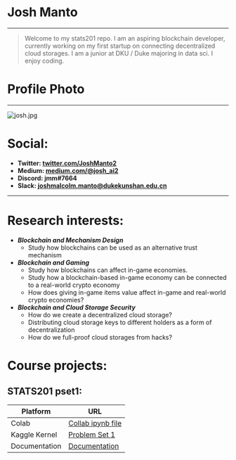 # Josh Manto

---

> Welcome to my stats201 repo. I am an aspiring blockchain developer, currently working on my first startup on connecting decentralized cloud storages. I am a junior at DKU / Duke majoring in data sci. I enjoy coding. 

# Profile Photo

---

![josh.jpg](https://sites.duke.edu/econ101_002_f2020/files/2020/10/26.png)


# Social:

- **Twitter: [twitter.com/JoshManto2](https://twitter.com/JoshManto2)**
- **Medium: [medium.com/@josh_ai2](http://medium.com/@josh_ai2)**
- **Discord: jmm#7664**
- **Slack: [joshmalcolm.manto@dukekunshan.edu.cn](mailto:joshmalcolm.manto@dukekunshan.edu.cn)**

---

# Research interests: 

- ***Blockchain and Mechanism Design***
    - Study how blockchains can be used as an alternative trust mechanism
- ***Blockchain and Gaming***
    - Study how blockchains can affect in-game economies.
    - Study how a blockchain-based in-game economy can be connected to a real-world crypto economy
    - How does giving in-game items value affect in-game and real-world crypto economies?
- ***Blockchain and Cloud Storage Security***
    - How do we create a decentralized cloud storage?
    - Distributing cloud storage keys to different holders as a form of decentralization
    - How do we full-proof cloud storages from hacks?

# Course projects:

## STATS201 pset1:
| Platform  | URL |
| ------------- | ------------- |
| Colab  | [Collab ipynb file](https://colab.research.google.com/drive/1WKpgWiC0PA-wouG1oxi91MkHbGgFhoRF?usp=sharing)  |
| Kaggle Kernel  | [Problem Set 1](https://www.kaggle.com/joshmanto/joshm-pset1/edit)|
| Documentation  | [Documentation](https://docs.google.com/document/d/1Gsp9NJcUGjViw4d5aJo17ExLuDyPUE-xcGV3SCJ6beY/edit?usp=sharing)|


